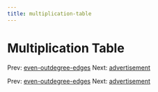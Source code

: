 ```yaml
---
title: multiplication-table
---
```




# Multiplication Table

Prev:
[even-outdegree-edges](even-outdegree-edges.md)
Next: [advertisement](advertisement.md)

Prev:
[even-outdegree-edges](even-outdegree-edges.md)
Next: [advertisement](advertisement.md)
